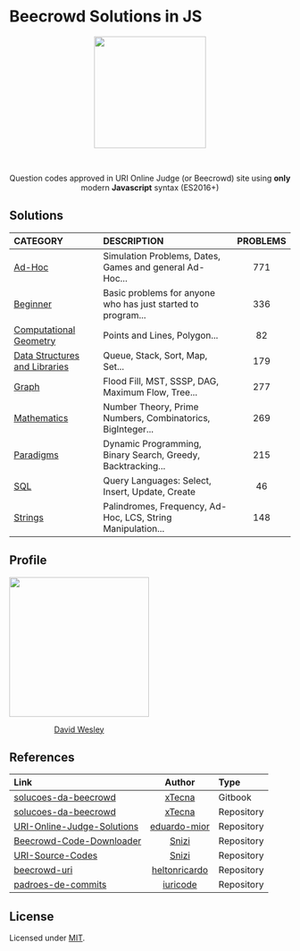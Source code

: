 # Beecrowd Solutions in JS

<div align="center">
    <img src="https://www.beecrowd.com.br/judge/img/5.0/logo-beecrowd.png?1635097036" height="200px" />

&nbsp;
	
Question codes approved in URI Online Judge (or Beecrowd) site using **only** modern **Javascript** syntax (ES2016+)
</div>

## Solutions

| CATEGORY | DESCRIPTION| PROBLEMS
| :- | :- | :-: |
| [Ad-Hoc](https://github.com/DavidWesley/beecrowd-solutions-in-js/tree/main/adhoc) | Simulation Problems, Dates, Games and general Ad-Hoc... | 771 |
| [Beginner](https://github.com/DavidWesley/beecrowd-solutions-in-js/tree/main/beginner) | Basic problems for anyone who has just started to program... | 336 |
| [Computational Geometry](https://github.com/DavidWesley/beecrowd-solutions-in-js/tree/main/geometry) | Points and Lines, Polygon... | 82 |
| [Data Structures and Libraries](https://github.com/DavidWesley/beecrowd-solutions-in-js/tree/main/graphs) | Queue, Stack, Sort, Map, Set... | 179 |
| [Graph](https://github.com/DavidWesley/beecrowd-solutions-in-js/tree/main/maths) | Flood Fill, MST, SSSP, DAG, Maximum Flow, Tree... | 277 |
| [Mathematics](https://github.com/DavidWesley/beecrowd-solutions-in-js/tree/main/paradigms) | Number Theory, Prime Numbers, Combinatorics, BigInteger... | 269 |
| [Paradigms](https://github.com/DavidWesley/beecrowd-solutions-in-js/tree/main/SQL) | Dynamic Programming, Binary Search, Greedy, Backtracking... | 215 |
| [SQL](https://github.com/DavidWesley/beecrowd-solutions-in-js/tree/main/strings) | Query Languages: Select, Insert, Update, Create | 46 |
| [Strings](https://github.com/DavidWesley/beecrowd-solutions-in-js/tree/main/structure) | Palindromes, Frequency, Ad-Hoc, LCS, String Manipulation... | 148 |

## Profile

<div align="center" style="width: 250px;">
<a href="https://www.beecrowd.com.br/judge/pt/profile/506619" target="_blank">
    <img src="https://phx02pap003files.storage.live.com/y4m0R89h7l9JhjmLgjcjD1lIO0bkEJJRfF4DPkRiGu5KZ_a0MAcBW82cUe2dL87mGs04YAE-1lVZvXLW-F5VhgvuUDe-RiCBSi5lA9xZe74UPv2bkzHA6ftx4EcuHcLvdwvyOycMN-nAsnmYWScYBCBz4qqxrcrQ0uT-KgrXsRW7Yg7vbioqCt_D1SfaHl1t2vX?width=660&height=660&cropmode=none" width="250px" />

[David Wesley](https://www.beecrowd.com.br/judge/pt/profile/506619)
</a>

</div>

## References

|Link|Author|Type|
| :- | :--: | :- |
| [solucoes-da-beecrowd](https://xtecna.gitbook.io/solucoes-da-beecrowd) | [xTecna](https://github.com/xTecna) | Gitbook |
| [solucoes-da-beecrowd](https://github.com/xTecna/solucoes-da-beecrowd) | [xTecna](https://github.com/xTecna) | Repository |
| [URI-Online-Judge-Solutions](https://github.com/eduardo-mior/URI-Online-Judge-Solutions) | [eduardo-mior](https://github.com/eduardo-mior) | Repository |
| [Beecrowd-Code-Downloader](https://github.com/Snizi/Beecrowd-Code-Downloader) | [Snizi](https://github.com/Snizi) | Repository |
| [URI-Source-Codes](https://github.com/Snizi/URI-Source-Codes) | [Snizi](https://github.com/Snizi) | Repository |
| [beecrowd-uri](https://github.com/heltonricardo/beecrowd-uri) | [heltonricardo](https://github.com/heltonricardo) | Repository |
| [padroes-de-commits](https://github.com/iuricode/padroes-de-commits) | [iuricode](https://github.com/iuricode) | Repository |



## License

Licensed under [MIT](./LICENSE).